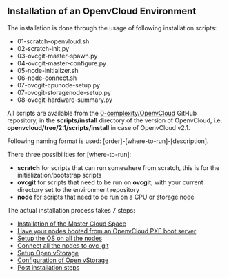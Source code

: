 ## Installation of an OpenvCloud Environment

The installation is done through the usage of following installation scripts:

- 01-scratch-openvloud.sh
- 02-scratch-init.py
- 03-ovcgit-master-spawn.py
- 04-ovcgit-master-configure.py
- 05-node-initializer.sh
- 06-node-connect.sh
- 07-ovcgit-cpunode-setup.py
- 07-ovcgit-storagenode-setup.py
- 08-ovcgit-hardware-summary.py


All scripts are available from the [0-complexity/OpenvCloud](https://github.com/0-complexity/openvcloud) GitHub repository, in the **scripts/install** directory of the version of OpenvCloud, i.e. **openvcloud/tree/2.1/scripts/install** in case of OpenvCloud v2.1.

Following naming format is used: [order]-[where-to-run]-[description].

There three possibilities for [where-to-run]:

- **scratch** for scripts that can run somewhere from scratch, this is for the initialization/bootstrap scripts
- **ovcgit** for scripts that need to be run on **ovcgit**, with your current directory set to the environment repository
- **node** for scripts that need to be run on a CPU or storage node

The actual installation process takes 7 steps:

- [Installation of the Master Cloud Space](0-MasterSpace.md)
- [Have your nodes booted from an OpenvCloud PXE boot server](1-GetNodeInto911-mode.md)
- [Setup the OS on all the nodes](2-SetupOS.md)
- [Connect all the nodes to ovc_git](3-ConnectNode2ovc_git.md)
- [Setup Open vStorage](4-SetupOfOVS.md)
- [Configuration of Open vStorage](5-OVSConfiguration.md)
- [Post installation steps](6-PostInstallationSteps.md)
